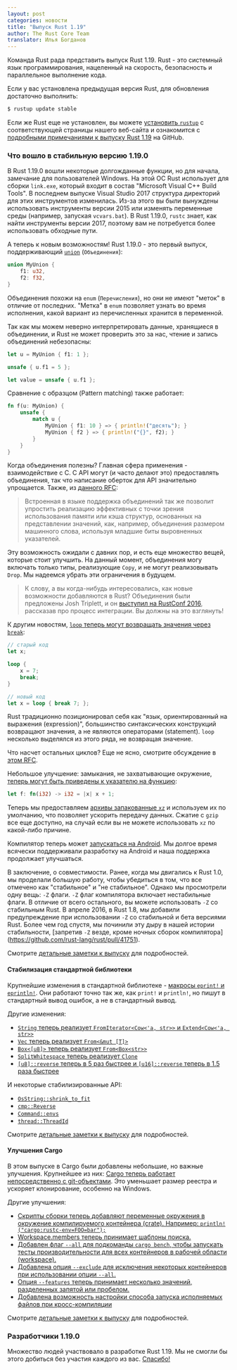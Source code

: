 ```yaml
---
layout: post
categories: новости
title: "Выпуск Rust 1.19"
author: The Rust Core Team
translator: Илья Богданов
---
```


Команда Rust рада представить выпуск Rust 1.19. Rust - это системный язык программирования,
нацеленный на скорость, безопасность и параллельное выполнение кода.

Если у вас установлена предыдущая версия Rust, для обновления достаточно выполнить:

```bash
$ rustup update stable
```

Если же Rust еще не установлен, вы можете [установить `rustup`][install] с соответствующей
страницы нашего веб-сайта и ознакомится с [подробными примечаниями к выпуску Rust 1.19][notes] на GitHub.

[install]: https://www.rust-lang.org/install.html
[notes]:  https://github.com/rust-lang/rust/blob/rust-1.19.0-relnotes/RELEASES.md#version-1190-2017-07-20

<!--cut-->

### Что вошло в стабильную версию 1.19.0

В Rust 1.19.0 вошли некоторые долгожданные функции, но для начала, замечание для
пользователей Windows. На этой ОС Rust использует для сборки `link.exe`,
который входит в состав "Microsoft Visual C++ Build Tools". В последнем выпуске
Visual Studio 2017 структура директорий для этих инструментов изменилась. Из-за
этого вы были вынуждены использовать инструменты версии 2015 или изменять переменные
среды (например, запуская `vcvars.bat`). В Rust 1.19.0, `rustc` знает, как найти
инструменты версии 2017, поэтому вам не потребуется более использовать обходные пути.

А теперь к новым возможностям! Rust 1.19.0 - это первый выпуск, поддерживающий
[`union`]  (`Объединения`):

```rust
union MyUnion {
    f1: u32,
    f2: f32,
}
```

Объединения похожи на `enum` (`Перечисления`), но они не имеют "меток" в отличие
от последних. "Метка" в `enum` позволяет узнать во время исполнения, какой вариант
из перечисленных хранится в переменной.


Так как мы можем неверно интерпретировать данные, хранящиеся в объединении, и Rust
не может проверить это за нас, чтение и запись объединений небезопасны:

```rust
let u = MyUnion { f1: 1 };

unsafe { u.f1 = 5 };

let value = unsafe { u.f1 };
```

Сравнение с образцом (Pattern matching) также работает:

```rust
fn f(u: MyUnion) {
    unsafe {
        match u {
            MyUnion { f1: 10 } => { println!("десять"); }
            MyUnion { f2 } => { println!("{}", f2); }
        }
    }
}
```

Когда объединения полезны? Главная сфера применения - взаимодействие с C. C API
могут (и часто делают это) предоставлять объединения, так что написание оберток для
API значительно упрощается. Также, из [данного RFC]:

> Встроенная в языке поддержка объединений так же позволит упростить реализацию
> эффективных с точки зрения использования памяти или кэша структур, основанных на
> представлении значений, как, например, объединения размером машинного слова,
> используя младшие биты выровненных указателей.

Эту возможность ожидали с давних пор, и есть еще множество вещей, которые стоит
улучшить. На данный момент, объединения могу включать только типы, реализующие
`Copy`, и не могут реализовывать `Drop`.
Мы надеемся убрать эти ограничения в будущем.

[`union`]: https://github.com/rust-lang/rust/pull/42068
[данного RFC]: https://github.com/rust-lang/rfcs/blob/master/text/1444-union.md#motivation

> К слову, а вы когда-нибудь интересовались, как новые возможности
> добавляются в Rust? Объединения были предложены Josh Triplett, и он
> [выступил на RustConf 2016](https://youtu.be/U8Gl3RTXf88?list=PLE7tQUdRKcybLShxegjn0xyTTDJeYwEkI),
> рассказав про процесс интеграции. Вы должны на это взглянуть!

К другим новостям, [`loop` теперь могут возвращать значения через `break`](https://github.com/rust-lang/rust/pull/42016):

```rust
// старый код
let x;

loop {
    x = 7;
    break;
}

// новый код
let x = loop { break 7; };
```

Rust традиционно позиционировал себя как "язык, ориентированный на выражения (expression)",
большинство синтаксических конструкций возвращают значения, а не являются операторами
(statement). `loop` несколько выделялся из этого ряда, не возвращая значение.

Что насчет остальных циклов? Еще не ясно, смотрите обсуждение в [этом RFC](https://github.com/rust-lang/rfcs/blob/master/text/1624-loop-break-value.md#extension-to-for-while-while-let).

Небольшое улучшение: замыкания, не захватывающие окружение, [теперь могут быть
приведены к указателю на функцию](https://github.com/rust-lang/rust/pull/42162):

```rust
let f: fn(i32) -> i32 = |x| x + 1;
```

Теперь мы предоставляем [архивы запакованные `xz`](https://github.com/rust-lang/rust-installer/pull/57) и используем их по умолчанию,
что позволяет ускорить передачу данных. Сжатие с `gzip` все еще доступно, на случай
если вы не можете использовать `xz` по какой-либо причине.

Компилятор теперь может [запускаться на Android](https://github.com/rust-lang/rust/pull/41370).
Мы долгое время всячески поддерживали разработку на Android и наша поддержка
продолжает улучшаться.

В заключение, о совместимости. Ранее, когда мы двигались к Rust 1.0, мы проделали
большую работу, чтобы убедиться в том, что все отмечено как "стабильное" и "не стабильное".
Однако мы просмотрели одну вещь: `-Z` флаги. `-Z` флаг компилятора включает нестабильные
флаги. В отличие от всего остального, вы можете использовать `-Z` со стабильным
Rust. В апреле 2016, в Rust 1.8, мы добавили предупреждение при использовании
`-Z` со стабильной и бета версиями Rust. Более чем год спустя, мы починили эту
дыру в нашей истории стабильности, [запретив `-Z` везде, кроме ночных сборок компилятора]
(https://github.com/rust-lang/rust/pull/41751).

Смотрите [детальные заметки к выпуску][notes] для подробностей.

#### Стабилизация стандартной библиотеки

Крупнейшие изменения в стандартной библиотеке - [макросы `eprint!` и `eprintln!`].
Они работают точно так же, как `print!` и `println!`, но пишут в стандартный
вывод ошибок, а не в стандартный вывод.

[макросы `eprint!` и `eprintln!`]: https://github.com/rust-lang/rust/pull/41192

Другие изменения:

- [`String` теперь реализует `FromIterator<Cow<'a, str>>` и
  `Extend<Cow<'a, str>>`][41449]
- [`Vec` теперь реализует `From<&mut [T]>`][41530]
- [`Box<[u8]>` теперь реализует `From<Box<str>>`][41258]
- [`SplitWhitespace` теперь реализует `Clone`][41659]
- [`[u8]::reverse` теперь в 5 раз быстрее и `[u16]::reverse` теперь в 1.5 раза быстрее][41764]

[41449]: https://github.com/rust-lang/rust/pull/41449
[41530]: https://github.com/rust-lang/rust/pull/41530
[41258]: https://github.com/rust-lang/rust/pull/41258
[41659]: https://github.com/rust-lang/rust/pull/41659
[41764]: https://github.com/rust-lang/rust/pull/41764

И некоторые стабилизированные API:

- [`OsString::shrink_to_fit`]
- [`cmp::Reverse`]
- [`Command::envs`]
- [`thread::ThreadId`]

[`OsString::shrink_to_fit`]: https://doc.rust-lang.org/std/ffi/struct.OsString.html#method.shrink_to_fit
[`cmp::Reverse`]: https://doc.rust-lang.org/std/cmp/struct.Reverse.html
[`Command::envs`]: https://doc.rust-lang.org/std/process/struct.Command.html#method.envs
[`thread::ThreadId`]: https://doc.rust-lang.org/std/thread/struct.ThreadId.html

Смотрите [детальные заметки к выпуску][notes] для подробностей.

#### Улучшения Cargo

В этом выпуске в Cargo были добавлены небольшие, но важные улучшения. Крупнейшее
из них: [Cargo теперь работает непосредственно с git-объектами][cargo/4026]. Это
уменьшает размер реестра и ускоряет клонирование, особенно на Windows.

Другие улучшения:

- [Скрипты сборки теперь добавляют переменные окружения в окружение
  компилируемого контейнера (crate).
  Например: `println!("cargo:rustc-env=FOO=bar");`][cargo/3929]
- [Workspace.members теперь принимает шаблоны поиска.][cargo/3979]
- [Добавлен флаг `--all` для подкоманды `cargo bench`, чтобы запускать тесты
  производительности для всех контейнеров в рабочей области (workspace).][cargo/3988]
- [Добавлена опция `--exclude` для исключения некоторых контейнеров при использовании
  опции `--all`.][cargo/4031]
- [Опция `--features` теперь принимает несколько значений, разделенных запятой или
  пробелом.][cargo/4084]
- [Добавлена возможность настройки способа запуска исполняемых файлов при
  кросс-компиляции][cargo/3954]

[cargo/3929]: https://github.com/rust-lang/cargo/pull/3929
[cargo/3954]: https://github.com/rust-lang/cargo/pull/3954
[cargo/3979]: https://github.com/rust-lang/cargo/pull/3979
[cargo/3988]: https://github.com/rust-lang/cargo/pull/3988
[cargo/4026]: https://github.com/rust-lang/cargo/pull/4026
[cargo/4031]: https://github.com/rust-lang/cargo/pull/4031
[cargo/4084]: https://github.com/rust-lang/cargo/pull/4084

Смотрите [детальные заметки к выпуску][notes] для подробностей.

### Разработчики 1.19.0

Множество людей участвовало в разработке Rust 1.19. Мы не смогли бы этого добиться
без участия каждого из вас. [Спасибо!](https://thanks.rust-lang.org/rust/1.19.0)